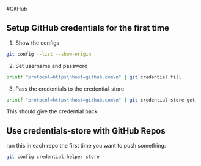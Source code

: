 #GitHub
## Setup GitHub credentials for the first time

1. Show the configs
```bash
git config --list --show-origin 
```

2. Set username and password 
```bash
printf "protocol=https\nhost=github.com\n" | git credential fill 
```

3. Pass the credentials to the credential-store
```bash
printf "protocol=https\nhost=github.com\n" | git credential-store get 
```
This should give the credential back

## Use credentials-store with GitHub Repos

run this in each repo the first time you want to push something:
```bash
git config credential.helper store
```
